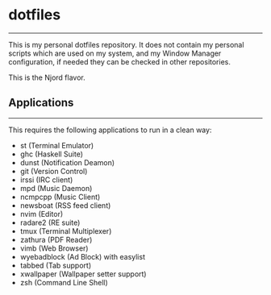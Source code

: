 # dotfiles
--------
This is my personal dotfiles repository. It does not contain my personal
scripts which are used on my system, and my Window Manager
configuration, if needed they can be checked in other repositories.

This is the Njord flavor.

## Applications
---------------
This requires the following applications to run in a clean way:
- st (Terminal Emulator)
- ghc (Haskell Suite)
- dunst (Notification Deamon)
- git (Version Control)
- irssi (IRC client)
- mpd (Music Daemon)
- ncmpcpp (Music Client)
- newsboat (RSS feed client)
- nvim (Editor)
- radare2 (RE suite)
- tmux (Terminal Multiplexer)
- zathura (PDF Reader)
- vimb (Web Browser)
- wyebadblock (Ad Block) with easylist
- tabbed (Tab support)
- xwallpaper (Wallpaper setter support)
- zsh (Command Line Shell)
